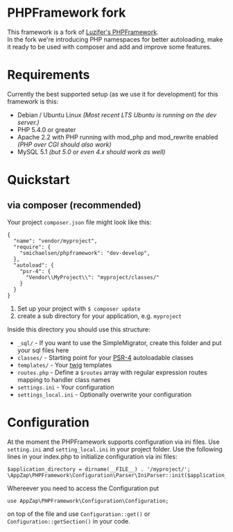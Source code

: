# PHPFramework fork
This framework is a fork of [Luzifer's PHPFramework](https://github.com/Luzifer/PHPFramework/).<br>
In the fork we're introducing PHP namespaces for better autoloading, make it ready to be used with composer and add and improve some features.

# Requirements

Currently the best supported setup (as we use it for development) for this framework is this:

- Debian / Ubuntu Linux *(Most recent LTS Ubuntu is running on the dev server.)*
- PHP 5.4.0 or greater
- Apache 2.2 with PHP running with mod\_php and mod\_rewrite enabled *(PHP over CGI should also work)*
- MySQL 5.1 *(but 5.0 or even 4.x should work as well)*

# Quickstart
## via composer (recommended)

Your project `composer.json` file might look like this:

    {
      "name": "vendor/myproject",
      "require": {
        "smichaelsen/phpframework": "dev-develop",
      },
      "autoload": {
        "psr-4": {
          "Vendor\\MyProject\\": "myproject/classes/"
        }
      }
    }

1. Set up your project with `$ composer update`
1. create a sub directory for your application, e.g. `myproject`

Inside this directory you should use this structure:

* `_sql/` - If you want to use the SimpleMigrator, create this folder and put your sql files here
* `classes/` - Starting point for your [PSR-4](http://www.php-fig.org/psr/psr-4/) autoloadable classes
* `templates/` - Your [twig](http://twig.sensiolabs.org/) templates
* `routes.php` - Define a `$routes` array with regular expression routes mapping to handler class names
* `settings.ini` - Your configuration
* `settings_local.ini` - Optionally overwrite your configuration

# Configuration
At the moment the PHPFramework supports configuration via ini files. Use `setting.ini` and `setting_local.ini` in your
project folder.
Use the following lines in your index.php to initialize configuration via ini files:

    $application_directory = dirname(__FILE__) . '/myproject/';
    \AppZap\PHPFramework\Configuration\Parser\IniParser::init($application_directory);

Whereever you need to access the Configuration put

    use AppZap\PHPFramework\Configuration\Configuration;

on top of the file and use `Configuration::get()` or `Configuration::getSection()` in your code.